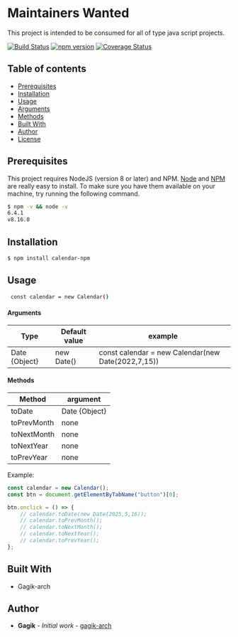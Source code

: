 # Maintainers Wanted

This project is intended to be consumed for all of type java script projects.

[![Build Status](https://github.com/Gagik-arch/calendar)](https://github.com/Gagik-arch/calendar)
[![npm version](https://www.npmjs.com/package/calendar-npm)](https://www.npmjs.com/package/calendar-npm)
[![Coverage Status](https://coveralls.io/github/Gagik-arch/calendar)](https://coveralls.io/github/Gagik-arch/calendar)

## Table of contents

-   [Prerequisites](#prerequisites)
-   [Installation](#installation)
-   [Usage](#usage)
-   [Arguments](#Arguments)
-   [Methods](#Methods)
-   [Built With](#built-with)
-   [Author](#author)
-   [License](#license)

## Prerequisites

This project requires NodeJS (version 8 or later) and NPM.
[Node](http://nodejs.org/) and [NPM](https://npmjs.org/) are really easy to install.
To make sure you have them available on your machine,
try running the following command.

```sh
$ npm -v && node -v
6.4.1
v8.16.0
```

## Installation

```sh
$ npm install calendar-npm
```

## Usage

```sh
 const calendar = new Calendar()
```

#### Arguments

| Type          | Default value | example                                            |
| ------------- | ------------- | -------------------------------------------------- |
| Date {Object} | new Date()    | const calendar = new Calendar(new Date(2022,7,15)) |

#### Methods

| Method      | argument      |
| ----------- | ------------- |
| toDate      | Date {Object} |
| toPrevMonth | none          |
| toNextMonth | none          |
| toNextYear  | none          |
| toPrevYear  | none          |

Example:

```js
const calendar = new Calendar();
const btn = document.getElementByTabName("button")[0];

btn.onclick = () => {
    // calendar.toDate(new Date(2025,5,16));
    // calendar.toPrevMonth();
    // calendar.toNextMonth();
    // calendar.toNextYear();
    // calendar.toPrevYear();
};
```

## Built With

-   Gagik-arch

## Author

-   **Gagik** - _Initial work_ - [gagik-arch](https://github.com/Gagik-arch)
